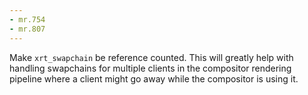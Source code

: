 ```yaml
---
- mr.754
- mr.807
---
```

Make `xrt_swapchain` be reference counted. This will greatly help with
handling swapchains for multiple clients in the compositor rendering pipeline
where a client might go away while the compositor is using it.

